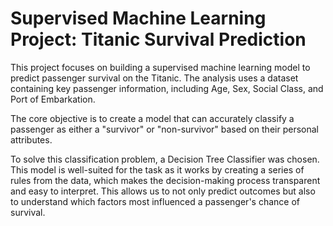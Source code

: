 # Supervised Machine Learning Project: Titanic Survival Prediction

This project focuses on building a supervised machine learning model to predict passenger survival on the Titanic. The analysis uses a dataset containing key passenger information, including Age, Sex, Social Class, and Port of Embarkation.

The core objective is to create a model that can accurately classify a passenger as either a "survivor" or "non-survivor" based on their personal attributes.

To solve this classification problem, a Decision Tree Classifier was chosen. This model is well-suited for the task as it works by creating a series of rules from the data, which makes the decision-making process transparent and easy to interpret. This allows us to not only predict outcomes but also to understand which factors most influenced a passenger's chance of survival.
